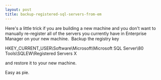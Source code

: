 ```yaml
---
layout: post
title: backup-registered-sql-servers-from-em
---
```

Here's a little trick if you are building a new machine and you don't
want to manually re-register all of the servers you currently have in
Enterprise Manager on your new machine.  Backup the registry key

HKEY\_CURRENT\_USER\\Software\\Microsoft\\Microsoft SQL Server\\80
Tools\\SQLEW\\Registered Servers X

and restore it to your new machine.

Easy as pie.
